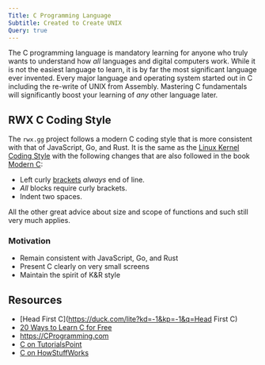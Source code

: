 ```yaml
---
Title: C Programming Language
Subtitle: Created to Create UNIX
Query: true
---
```


The C programming language is mandatory learning for anyone who truly wants to understand how *all* languages and digital computers work. While it is not the easiest language to learn, it is by far the most significant language ever invented. Every major language and operating system started out in C including the re-write of UNIX from Assembly. Mastering C fundamentals will significantly boost your learning of *any* other language later.

## RWX C Coding Style

The `rwx.gg` project follows a modern C coding style that is more consistent with that of JavaScript, Go, and Rust. It is the same as the [Linux Kernel Coding Style](/reviews/books/kernstyle/) with the following changes that are also followed in the book [Modern C](/reviews/books/modernc/):

* Left curly [brackets](/key/) *always* end of line.
* *All* blocks require curly brackets.
* Indent two spaces.

All the other great advice about size and scope of functions and such still very much applies.

### Motivation

* Remain consistent with JavaScript, Go, and Rust
* Present C clearly on very small screens
* Maintain the spirit of K&R style

## Resources

* [Head First C](https://duck.com/lite?kd=-1&kp=-1&q=Head First C)
* [20 Ways to Learn C for Free](https://codecondo.com/20-ways-to-learn-c-programming-for-free/)
* <https://CProgramming.com>
* [C on TutorialsPoint](http://www.tutorialspoint.com/cprogramming/index.htm)
* [C on HowStuffWorks](http://computer.howstuffworks.com/c.htm)


